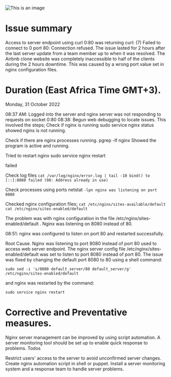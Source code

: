 ![This is an image](https://media.makeameme.org/created/if-you-could-436e34b63e.jpg)

# Issue summary
Access to server endpoint using curl 0:80 was returning curl: (7) Failed to connect to 0 port 80: Connection refused. The issue lasted for 2 hours after the last server update from a team member up to when it was resolved. The Airbnb clone website was completely inaccessible to half of the clients during the 2 hours downtime. This was caused by a wrong port value set in nginx configuration files.

# Duration (East Africa Time GMT+3).
Monday, 31 October 2022

08:37 AM: Logged into the server and nginx server was not responding to requests on socket 0:80 08:38: Begun web debugging to locate issues. This involved the steps; Check if nginx is running sudo service nginx status showed nginx is not running.

Check if there are nginx processes running. pgrep -lf nginx Showed the program is active and running.

Tried to restart nginx sudo service nginx restart

failed

Check log files 
`cat /var/log/nginx/error.log | tail -10 bind() to [::]:8080 failed (98: Address already in use)`

Check processes using ports netstat 
`-lpn nginx was listening on port 8080`

Checked nginx configuration files; 
`cat /etc/nginx/sites-available/default cat /etc/nginx/sites-enabled/default`

The problem was with nginx configuration in the file /etc/nginx/sites-enabled/default . Nginx was listening on 8080 instead of 80.

08:51: nginx was configured to listen on port 80 and restarted successfully.

Root Cause.
Nginx was listening to port 8080 instead of port 80 used to access web server endpoint. The nginx server config file /etc/nginx/sites-enabled/default was set to listen to port 8080 instead of port 80. The issue was fixed by changing the default port 8080 to 80 using a shell command:

`sudo sed -i 's/8080 default_server/80 default_server/g' /etc/nginx/sites-enabled/default`

and nginx was restarted by the command:

`sudo service nginx restart`

# Corrective and Preventative measures.
Nginx server management can be improved by using script automation. A server monitoring tool should be set up to enable quick response to problems. Todos

Restrict users' access to the server to avoid unconfirmed server changes.
Create nginx automation script in shell or puppet.
Install a server monitoring system and a response team to handle server problems.

